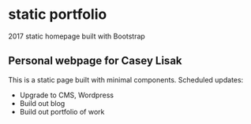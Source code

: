 # static portfolio
2017 static homepage built with Bootstrap

Personal webpage for Casey Lisak
--------------------------------
This is a static page built with minimal components.
Scheduled updates:
 - Upgrade to CMS, Wordpress 
 - Build out blog 
 - Build out portfolio of work

